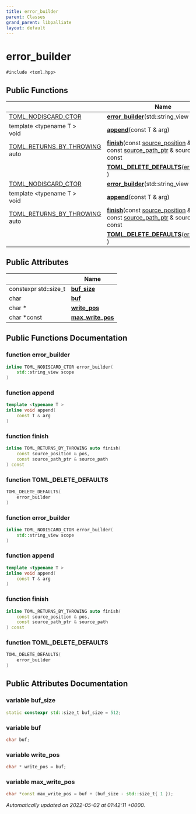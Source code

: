 ```yaml
---
title: error_builder
parent: Classes
grand_parent: libpalliate
layout: default
---
```


# error_builder






`#include <toml.hpp>`

## Public Functions

|                | Name           |
| -------------- | -------------- |
| [TOML_NODISCARD_CTOR](/libpalliate/generated/Files/toml_8hpp#define-toml-nodiscard-ctor) | **[error_builder](/libpalliate/generated/Classes/structerror__builder#function-error-builder)**(std::string_view scope) |
| template <typename T \> <br>void | **[append](/libpalliate/generated/Classes/structerror__builder#function-append)**(const T & arg) |
| [TOML_RETURNS_BY_THROWING](/libpalliate/generated/Files/toml_8hpp#define-toml-returns-by-throwing) auto | **[finish](/libpalliate/generated/Classes/structerror__builder#function-finish)**(const [source_position](/libpalliate/generated/Classes/structsource__position) & pos, const [source_path_ptr](/libpalliate/generated/Files/source__region_8h#using-source-path-ptr) & source_path) const |
| | **[TOML_DELETE_DEFAULTS](/libpalliate/generated/Classes/structerror__builder#function-toml-delete-defaults)**([error_builder](/libpalliate/generated/Classes/structerror__builder) ) |
| [TOML_NODISCARD_CTOR](/libpalliate/generated/Files/toml_8hpp#define-toml-nodiscard-ctor) | **[error_builder](/libpalliate/generated/Classes/structerror__builder#function-error-builder)**(std::string_view scope) |
| template <typename T \> <br>void | **[append](/libpalliate/generated/Classes/structerror__builder#function-append)**(const T & arg) |
| [TOML_RETURNS_BY_THROWING](/libpalliate/generated/Files/toml_8hpp#define-toml-returns-by-throwing) auto | **[finish](/libpalliate/generated/Classes/structerror__builder#function-finish)**(const [source_position](/libpalliate/generated/Classes/structsource__position) & pos, const [source_path_ptr](/libpalliate/generated/Files/source__region_8h#using-source-path-ptr) & source_path) const |
| | **[TOML_DELETE_DEFAULTS](/libpalliate/generated/Classes/structerror__builder#function-toml-delete-defaults)**([error_builder](/libpalliate/generated/Classes/structerror__builder) ) |

## Public Attributes

|                | Name           |
| -------------- | -------------- |
| constexpr std::size_t | **[buf_size](/libpalliate/generated/Classes/structerror__builder#variable-buf-size)**  |
| char | **[buf](/libpalliate/generated/Classes/structerror__builder#variable-buf)**  |
| char * | **[write_pos](/libpalliate/generated/Classes/structerror__builder#variable-write-pos)**  |
| char *const | **[max_write_pos](/libpalliate/generated/Classes/structerror__builder#variable-max-write-pos)**  |

## Public Functions Documentation

### function error_builder

```cpp
inline TOML_NODISCARD_CTOR error_builder(
    std::string_view scope
)
```


### function append

```cpp
template <typename T >
inline void append(
    const T & arg
)
```


### function finish

```cpp
inline TOML_RETURNS_BY_THROWING auto finish(
    const source_position & pos,
    const source_path_ptr & source_path
) const
```


### function TOML_DELETE_DEFAULTS

```cpp
TOML_DELETE_DEFAULTS(
    error_builder 
)
```


### function error_builder

```cpp
inline TOML_NODISCARD_CTOR error_builder(
    std::string_view scope
)
```


### function append

```cpp
template <typename T >
inline void append(
    const T & arg
)
```


### function finish

```cpp
inline TOML_RETURNS_BY_THROWING auto finish(
    const source_position & pos,
    const source_path_ptr & source_path
) const
```


### function TOML_DELETE_DEFAULTS

```cpp
TOML_DELETE_DEFAULTS(
    error_builder 
)
```


## Public Attributes Documentation

### variable buf_size

```cpp
static constexpr std::size_t buf_size = 512;
```


### variable buf

```cpp
char buf;
```


### variable write_pos

```cpp
char * write_pos = buf;
```


### variable max_write_pos

```cpp
char *const max_write_pos = buf + (buf_size - std::size_t{ 1 });
```



_Automatically updated on 2022-05-02 at 01:42:11 +0000._